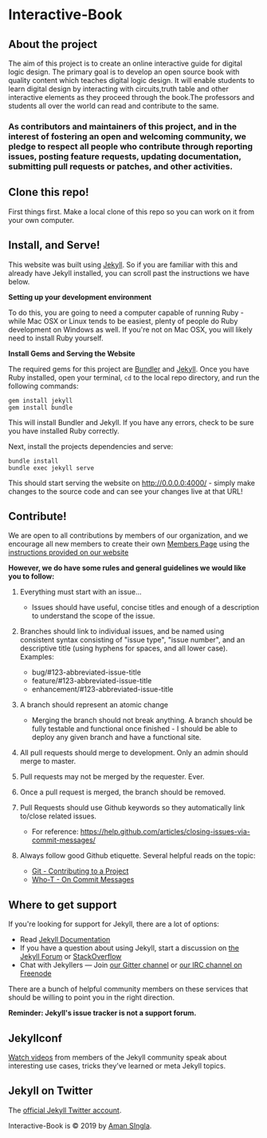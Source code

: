 
# Interactive-Book

## About the project
The aim of this project is to create an online interactive guide for digital logic design. The primary goal is to develop an open source book with quality content which teaches digital logic design. It will enable students to learn digital design by interacting with circuits,truth table and other interactive elements as they proceed through the book.The professors and students all over the world can read and contribute to the same.


### As contributors and maintainers of this project, and in the interest of fostering an open and welcoming community, we pledge to respect all people who contribute through reporting issues, posting feature requests, updating documentation, submitting pull requests or patches, and other activities.



## Clone this repo!

First things first. Make a local clone of this repo so you can work on it from your own computer.

## Install, and Serve!

This website was built using [Jekyll](https://jekyllrb.com/). So if you are familiar with this and already have Jekyll installed, you can scroll past the instructions we have below.

**Setting up your development environment**

To do this, you are going to need a computer capable of running Ruby - while Mac OSX or Linux tends to be easiest, plenty of people do Ruby development on Windows as well. If you're not on Mac OSX, you will likely need to install Ruby yourself.

**Install Gems and Serving the Website**

The required gems for this project are [Bundler](http://bundler.io/) and [Jekyll](https://jekyllrb.com/). Once you have Ruby installed, open your terminal, `cd` to the local repo directory, and run the following commands:

```
gem install jekyll
gem install bundle
```

This will install Bundler and Jekyll. If you have any errors, check to be sure you have installed Ruby correctly.

Next, install the projects dependencies and serve:

```
bundle install
bundle exec jekyll serve
```

This should start serving the website on http://0.0.0.0:4000/ - simply make changes to the source code and can see your changes live at that URL!

## Contribute!

We are open to all contributions by members of our organization, and we encourage all new members to create their own [Members Page](http://www.codeandcoffeelb.org/members/) using the [instructions provided on our website](http://www.codeandcoffeelb.org/members/#member_howto)

**However, we do have some rules and general guidelines we would like you to follow:**

1. Everything must start with an issue...
	* Issues should have useful, concise titles and enough of a description to understand the scope of the issue.

2. Branches should link to individual issues, and be named using consistent syntax consisting of "issue type", "issue number", and an descriptive title (using hyphens for spaces, and all lower case). Examples:
	* bug/#123-abbreviated-issue-title
	* feature/#123-abbreviated-issue-title
	* enhancement/#123-abbreviated-issue-title

3. A branch should represent an atomic change
	* Merging the branch should not break anything. A branch should be fully testable and functional once finished - I should be able to deploy any given branch and have a functional site.

4. All pull requests should merge to development. Only an admin should merge to master.

5. Pull requests may not be merged by the requester. Ever.

6. Once a pull request is merged, the branch should be removed.

7. Pull Requests should use Github keywords so they automatically link to/close related issues.
	* For reference: https://help.github.com/articles/closing-issues-via-commit-messages/

8. Always follow good Github etiquette. Several helpful reads on the topic:
	* [Git - Contributing to a Project](http://git-scm.com/book/ch5-2.html)
	* [Who-T - On Commit Messages](http://who-t.blogspot.com/2009/12/on-commit-messages.html)
	
	


## Where to get support

If you're looking for support for Jekyll, there are a lot of options:

* Read [Jekyll Documentation](https://jekyllrb.com/docs/)
* If you have a question about using Jekyll, start a discussion on [the Jekyll Forum](https://talk.jekyllrb.com/) or [StackOverflow](https://stackoverflow.com/questions/tagged/jekyll)
* Chat with Jekyllers &mdash; Join [our Gitter channel](https://gitter.im/jekyll/jekyll) or [our IRC channel on Freenode](irc:irc.freenode.net/jekyll)

There are a bunch of helpful community members on these services that should be willing to point you in the right direction.

**Reminder: Jekyll's issue tracker is not a support forum.**


## Jekyllconf

[Watch videos](/jekyllconf/) from members of the Jekyll community speak about interesting use cases, tricks they’ve learned or meta Jekyll topics.

## Jekyll on Twitter

The [official Jekyll Twitter account](https://twitter.com/jekyllrb).



Interactive-Book is &copy; 2019 by [Aman SIngla](http://github.com/amansingla97).


